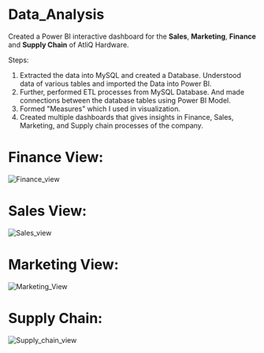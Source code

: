 # Data_Analysis
Created a Power BI interactive dashboard for the **Sales**, **Marketing**, **Finance** and **Supply Chain** of AtliQ Hardware.


Steps:

1) Extracted the data into MySQL and created a Database. Understood data of various tables and imported the Data into Power BI.
2) Further, performed ETL processes from MySQL Database. And made connections between the database tables using Power BI Model.
3) Formed "Measures" which I used in visualization.
4) Created multiple dashboards that gives insights in Finance, Sales, Marketing, and Supply chain processes of the company.


# Finance View:
![Finance_view](https://user-images.githubusercontent.com/49318251/190843265-55b05e53-fda2-4ae2-82c7-88c128ef834c.png)

# Sales View:
![Sales_view](https://user-images.githubusercontent.com/49318251/190843273-4cba040c-51dc-4f4f-bfe5-ea6feaeb4f3b.png)

# Marketing View:
![Marketing_View](https://user-images.githubusercontent.com/49318251/190843280-f29a723c-67bf-4eeb-a624-fe7dd3e62a4b.png)

# Supply Chain:
![Supply_chain_view](https://user-images.githubusercontent.com/49318251/190843289-183870d0-dc30-40fa-979e-722c3fbb16e5.png)
